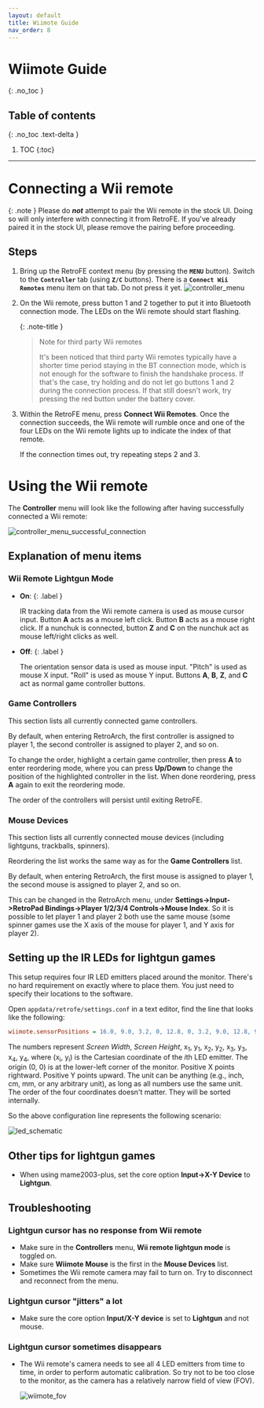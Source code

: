 ```yaml
---
layout: default
title: Wiimote Guide
nav_order: 8
---
```


# Wiimote Guide
{: .no_toc }

## Table of contents
{: .no_toc .text-delta }

1. TOC
{:toc}

---

# Connecting a Wii remote

{: .note }
Please do ***not*** attempt to pair the Wii remote in the stock UI.
Doing so will only interfere with connecting it from RetroFE.
If you've already paired it in the stock UI, please remove the pairing before proceeding.

## Steps

1. Bring up the RetroFE context menu (by pressing the **`MENU`** button). Switch to the
   **`Controller`** tab (using **`Z/C`** buttons).
   There is a **`Connect Wii Remotes`** menu item on that tab.
   Do not press it yet.
   ![controller_menu](images/controller_menu.png)

1. On the Wii remote, press button 1 and 2 together to put it into Bluetooth connection mode.
   The LEDs on the Wii remote should start flashing.
   
   {: .note-title }
   > Note for third party Wii remotes
   >
   > It's been noticed that third party Wii remotes typically have a shorter time period staying in the BT connection mode,
   > which is not enough for the software to finish the handshake process.
   > If that's the case, try holding and do not let go buttons 1 and 2 during the connection process.
   > If that still doesn't work, try pressing the red button under the battery cover.

1. Within the RetroFE menu, press **Connect Wii Remotes**.
   Once the connection succeeds, the Wii remote will rumble once and one of the four LEDs on the Wii remote lights up to indicate the index of that remote.

   If the connection times out, try repeating steps 2 and 3.

# Using the Wii remote

The **Controller** menu will look like the following after having successfully connected a Wii remote:

![controller_menu_successful_connection](images/controller_menu_successful_connection.png)

## Explanation of menu items

### Wii Remote Lightgun Mode

- **On**:
  {: .label }

  IR tracking data from the Wii remote camera is used as mouse cursor input.
  Button **A** acts as a mouse left click.
  Button **B** acts as a mouse right click.
  If a nunchuk is connected, button **Z** and **C** on the nunchuk act as mouse left/right clicks as well.

- **Off**:
  {: .label }

  The orientation sensor data is used as mouse input.
  "Pitch" is used as mouse X input.
  "Roll" is used as mouse Y input.
  Buttons **A**, **B**, **Z**, and **C** act as normal game controller buttons.

### Game Controllers

This section lists all currently connected game controllers.

By default, when entering RetroArch, the first controller is assigned to player 1, the second controller is assigned to player 2, and so on.

To change the order, highlight a certain game controller, then press **A** to enter reordering mode,
where you can press **Up/Down** to change the position of the highlighted controller in the list.
When done reordering, press **A** again to exit the reordering mode.

The order of the controllers will persist until exiting RetroFE.

### Mouse Devices

This section lists all currently connected mouse devices (including lightguns, trackballs, spinners).

Reordering the list works the same way as for the **Game Controllers** list.

By default, when entering RetroArch, the first mouse is assigned to player 1, the second mouse is assigned to player 2, and so on.

This can be changed in the RetroArch menu, under **Settings->Input->RetroPad Bindings->Player 1/2/3/4 Controls->Mouse Index**.
So it is possible to let player 1 and player 2 both use the same mouse (some spinner games use the X axis of the mouse for player 1,
and Y axis for player 2).

## Setting up the IR LEDs for lightgun games

This setup requires four IR LED emitters placed around the monitor.
There's no hard requirement on exactly where to place them. You just need to specify their locations to the software.

Open `appdata/retrofe/settings.conf` in a text editor, find the line that looks like the following:
```ini
wiimote.sensorPositions = 16.0, 9.0, 3.2, 0, 12.8, 0, 3.2, 9.0, 12.8, 9.0
```
The numbers represent *Screen Width*, *Screen Height*, x<sub>1</sub>, y<sub>1</sub>, x<sub>2</sub>, y<sub>2</sub>, x<sub>3</sub>, y<sub>3</sub>, x<sub>4</sub>, y<sub>4</sub>,
where (x<sub>i</sub>, y<sub>i</sub>) is the Cartesian coordinate of the *i*th LED emitter.
The origin (0, 0) is at the lower-left corner of the monitor.
Positive X points rightward.
Positive Y points upward.
The unit can be anything (e.g., inch, cm, mm, or any arbitrary unit), as long as all numbers use the same unit.
The order of the four coordinates doesn't matter. They will be sorted internally.

So the above configuration line represents the following scenario:

![led_schematic](images/led_schematic.png)

## Other tips for lightgun games

- When using mame2003-plus, set the core option **Input->X-Y Device** to **Lightgun**.

## Troubleshooting

### Lightgun cursor has no response from Wii remote

- Make sure in the **Controllers** menu, **Wii remote lightgun mode** is toggled on.
- Make sure **Wiimote Mouse** is the first in the **Mouse Devices** list.
- Sometimes the Wii remote camera may fail to turn on. Try to disconnect and reconnect from the menu.

### Lightgun cursor "jitters" a lot

- Make sure the core option **Input/X-Y device** is set to **Lightgun** and not mouse.

### Lightgun cursor sometimes disappears

- The Wii remote's camera needs to see all 4 LED emitters from time to time,
  in order to perform automatic calibration. So try not to be too close to the monitor,
  as the camera has a relatively narrow field of view (FOV).

  ![wiimote_fov](images/wiimote_fov.png)

